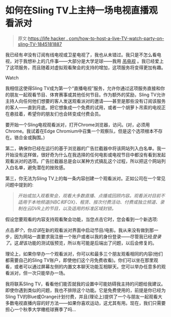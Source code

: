 # 如何在Sling TV上主持一场电视直播观看派对

> 原文:[https://life hacker . com/how-to-host-a-live-TV-watch-party-on-sling-TV-1845181887](https://lifehacker.com/how-to-host-a-live-tv-watch-party-on-sling-tv-1845181887)

我已经有*年*没有订阅有线电视或卫星电视了，我也从未错过。我只是不怎么看电视，对于我想补上的几件事——大部分是大学足球——我用 [吊电视](https://www.sling.com) 。我已经爱上了这项服务，而且随着对虚拟观看聚会的支持的增加，这项服务将变得更加有趣。

Watch

我相信这使得Sling TV成为第一个“直播电视”服务，允许你通过这项服务直接和你的朋友一起观看节目、体育赛事或其他任何节目。作为额外的奖励，Sling TV允许主持人向任何他们想要的客人发送观看派对的邀请——甚至是那些没有订阅该服务的客人——直到月底。把它想象成一个免费的试用，或者一个胡萝卜吊索的电视正在悬挂着，希望你的朋友们也会转变成付费会员。

要开始一个Sling电视观看派对，打开Chrome浏览器，访问。(对，必须用Chrome。我试着在Edge Chromium中召集一个观察队，但是这个选项根本不存在。铬合金或胸围。)

第二，确保你已经在运行的基于浏览器的广告拦截器中将该网站列入白名单。我一开始没有这样做，很好奇为什么在我选择的任何电影或电视节目中都没有看到发起观看派对的选项。广告拦截器总是会以某种方式搞乱这个过程，所以把这个网站列入白名单，避免潜在的挫败感。

第三，你无法为Sling TV上的每一条内容创建一个观看派对。正如公司在一个常见问题中提到的:

> *开始或加入观看聚会，观看大多数直播、点播或回顾内容。观看派对目前不适用于本地频道(NBC和FOX)、租赁、按次付费活动、付费或独立频道、录制在云DVR上的节目，以及适用的标准区域封锁。*

假设您要观看的内容支持观看聚会功能，当您点击它时，您会看到一个新选项:

点击*那个*，你*应该*在新的观看派对界面中启动节目/电影。我从来没有做到那一步，因为网站一直要求我注册一个账户或者以我的身份登录——尽管我已经*登录了*。这*是*该功能的测试版预览，所以有可能是后端出了问题，以后会修复的。

理论上，如果你举办一个观看派对，你可以和最多三个朋友观看相同的内容(他们都需要自己的Sling TV账户，即使他们这个月免费收看)。你们可以坐在那里观看，或者可以通过屏幕左侧的内置文本聊天功能互相聊天。您可以举办任意多的观看派对，但一次只能举办一场。

我将联系Sling TV，看看他们能否就我的设置中可能妨碍我主持的问题给我建议。即使你遇到类似的问题，我也不排除这个功能。它是免费使用的，前提是你已经为Sling TV的Blue或Orange计划付费，并且(理论上)提供了一个与朋友一起观看大多数电视直播内容的好方法——如果你喜欢运动，这尤其有用。现在，我们只需要担心一个秋季大学橄榄球赛季了吗...